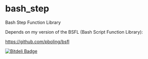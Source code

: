 bash_step
=========

Bash Step Function Library

Depends on my version of the BSFL (Bash Script Function Library):

https://github.com/pboling/bsfl


[![Bitdeli Badge](https://d2weczhvl823v0.cloudfront.net/pboling/bash_step/trend.png)](https://bitdeli.com/free "Bitdeli Badge")


